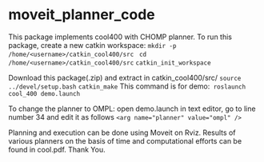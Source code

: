 # moveit_planner_code
This package implements cool400 with CHOMP planner. To run this package, create a new catkin workspace:
`mkdir -p `
`/home/<username>/catkin_cool400/src `
`cd /home/<username>/catkin_cool400/src`
`catkin_init_workspace`

Download this package(.zip) and extract in catkin_cool400/src/ 
`source ../devel/setup.bash`
`catkin_make`
This command is for demo:`
roslaunch cool_400 demo.launch`

To change the planner to OMPL: open demo.launch in text editor, go to line number 34 and edit it as follows
`<arg name="planner" value="ompl" />`

Planning and execution can be done using Moveit on Rviz.
Results of various planners on the basis of time and computational efforts can be found in cool.pdf.
Thank You.
